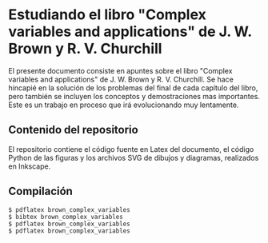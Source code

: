 # Estudiando el libro "Complex variables and applications"  de J. W. Brown y R. V. Churchill

El presente documento consiste en apuntes sobre el libro "Complex variables and applications" de J. W. Brown y R. V. Churchill. Se hace hincapié en la solución de los problemas del final de cada capítulo del libro, pero también se incluyen los conceptos y demostraciones mas importantes. Este es un trabajo en proceso que irá evolucionando muy lentamente.

## Contenido del repositorio

El repositorio contiene el código fuente en Latex del documento, el código Python de las figuras y los archivos SVG de dibujos y diagramas, realizados en Inkscape.

## Compilación

```
$ pdflatex brown_complex_variables
$ bibtex brown_complex_variables
$ pdflatex brown_complex_variables
$ pdflatex brown_complex_variables
```
